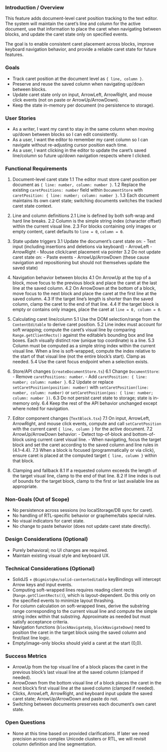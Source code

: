 ### Introduction / Overview

This feature adds document-level caret position tracking to the text editor. The system will maintain the caret’s line and column for the active document, use that information to place the caret when navigating between blocks, and update the caret state only on specified events.

The goal is to enable consistent caret placement across blocks, improve keyboard navigation behavior, and provide a reliable caret state for future features.

### Goals

- Track caret position at the document level as `{ line, column }`.
- Preserve and reuse the saved column when navigating up/down between blocks.
- Update caret state only on input, ArrowLeft, ArrowRight, and mouse click events (not on paste or ArrowUp/ArrowDown).
- Keep the state in-memory per document (no persistence to storage).

### User Stories

- As a writer, I want my caret to stay in the same column when moving up/down between blocks so I can edit consistently.
- As a user, I want the editor to remember my caret column so I can navigate without re-adjusting cursor position each time.
- As a user, I want clicking in the editor to update the caret’s saved line/column so future up/down navigation respects where I clicked.

### Functional Requirements

1. Document-level caret state
   1.1 The editor must store caret position per document as `{ line: number, column: number }`.
   1.2 Replace the existing `caretPositions: number` field within `DocumentStore` with `caretPosition: { line: number; column: number }`.
   1.3 Each document maintains its own caret state; switching documents switches the tracked caret state context.

2. Line and column definitions
   2.1 Line is defined by both soft-wrap and hard line breaks.
   2.2 Column is the simple string index (character offset) within the current visual line.
   2.3 For blocks containing only images or empty content, caret defaults to `line = 0`, `column = 0`.

3. State update triggers
   3.1 Update the document’s caret state on: - Text input (including insertions and deletions via keyboard) - ArrowLeft - ArrowRight - Mouse click/caret placement via pointer
   3.2 Do not update caret state on: - Paste events - ArrowUp/ArrowDown (these cause navigation and repositioning but should not themselves update the saved state)

4. Navigation behavior between blocks
   4.1 On ArrowUp at the top of a block, move focus to the previous block and place the caret at the last line at the saved column.
   4.2 On ArrowDown at the bottom of a block, move focus to the next block and place the caret at the first line at the saved column.
   4.3 If the target line’s length is shorter than the saved column, clamp the caret to the end of that line.
   4.4 If the target block is empty or contains only images, place the caret at `line = 0, column = 0`.

5. Calculating caret line/column
   5.1 Use the DOM selection/range from the `ContentEditable` to derive caret position.
   5.2 Line index must account for soft wrapping; compute the caret’s visual line by comparing `Range.getClientRects()` against the editable’s bounding box and line boxes. Each visually distinct row (unique top coordinate) is a line.
   5.3 Column must be computed as a simple string index within the current visual line. When a line is soft-wrapped, compute the index relative to the start of that visual line (not the entire block’s start). Clamp as needed.
   5.4 Use the caret focus endpoint when a selection exists.

6. Store/API changes (`createDocumentStore.ts`)
   6.1 Change `DocumentStore`: - Remove `caretPositions: number`. - Add `caretPosition: { line: number; column: number }`.
   6.2 Update or replace `setCaretPosition(position: number)` with `setCaretPosition(line: number, column: number)` or `setCaretPosition(pos: { line: number; column: number })`.
   6.3 Do not persist caret state to storage; state is in-memory only.
   6.4 Keep the rest of the API behavior unchanged except where noted for navigation.

7. Editor component changes (`TextBlock.tsx`)
   7.1 On input, ArrowLeft, ArrowRight, and mouse click events, compute and call `setCaretPosition` with the current caret `{ line, column }` for the active document.
   7.2 ArrowUp/ArrowDown behavior: - Detect top-of-block and bottom-of-block using current caret visual line. - When navigating, focus the target block and set the caret according to the saved column and line rules in (4.1–4.4).
   7.3 When a block is focused (programmatically or via click), ensure caret is placed at the computed target `{ line, column }` within that block.

8. Clamping and fallback
   8.1 If a requested column exceeds the length of the target visual line, clamp to the end of that line.
   8.2 If line index is out of bounds for the target block, clamp to the first or last available line as appropriate.

### Non-Goals (Out of Scope)

- No persistence across sessions (no localStorage/DB sync for caret).
- No handling of RTL-specific behavior or grapheme/tabs special rules.
- No visual indicators for caret state.
- No change to paste behavior (does not update caret state directly).

### Design Considerations (Optional)

- Purely behavioral; no UI changes are required.
- Maintain existing visual style and keyboard UX.

### Technical Considerations (Optional)

- SolidJS + `@bigmistqke/solid-contenteditable` keyBindings will intercept Arrow keys and input events.
- Computing soft-wrapped lines requires reading client rects (`Range.getClientRects()`), which is layout-dependent. Do this only on the specified events to minimize layout thrashing.
- For column calculation on soft-wrapped lines, derive the substring range corresponding to the current visual line and compute the simple string index within that substring. Approximate as needed but must satisfy acceptance criteria.
- Navigation functions (`blockNavigateUp`, `blockNavigateDown`) need to position the caret in the target block using the saved column and first/last line logic.
- Empty/image-only blocks should yield a caret at the start (0,0).

### Success Metrics

- ArrowUp from the top visual line of a block places the caret in the previous block’s last visual line at the saved column (clamped if needed).
- ArrowDown from the bottom visual line of a block places the caret in the next block’s first visual line at the saved column (clamped if needed).
- Clicks, ArrowLeft, ArrowRight, and keyboard input update the saved caret state; ArrowUp/ArrowDown and paste do not.
- Switching between documents preserves each document’s own caret state.

### Open Questions

- None at this time based on provided clarifications. If later we need precision across complex Unicode clusters or RTL, we will revisit column definition and line segmentation.

